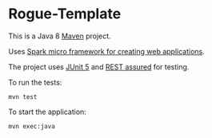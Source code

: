 # Rogue-Template

This is a Java 8 [Maven](https://maven.apache.org/) project.

Uses [Spark micro framework for creating web applications](https://sparkjava.com/).

The project uses [JUnit 5](https://junit.org/junit5/) and [REST assured](http://rest-assured.io/) for testing.

To run the tests:

    mvn test

To start the application:

    mvn exec:java
